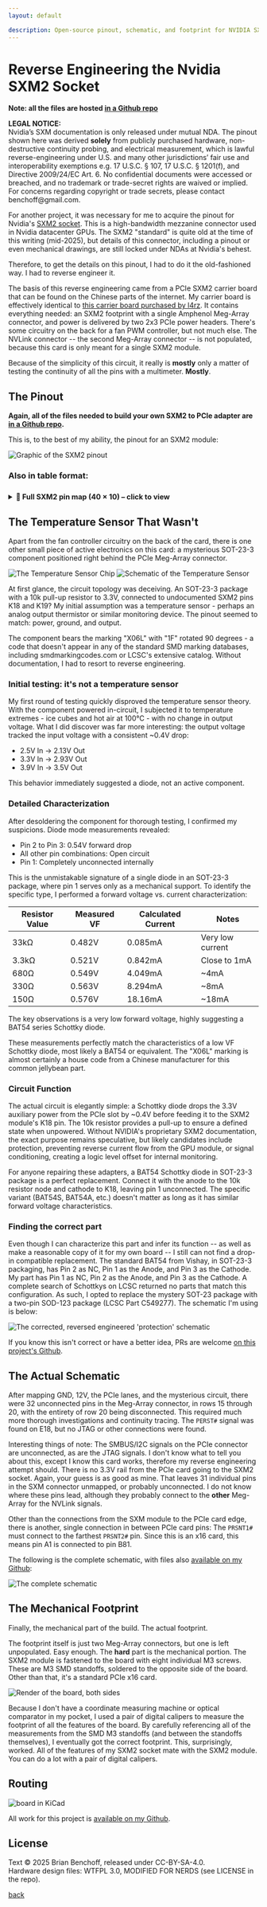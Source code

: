 ```yaml
---
layout: default

description: Open-source pinout, schematic, and footprint for NVIDIA SXM2 to PCIe adapter.
---
```


# Reverse Engineering the Nvidia SXM2 Socket

**Note: all the files are hosted [in a Github repo](https://github.com/bbenchoff/SXM2toPCIe)**

<p class="callout-sidebar">
<strong>LEGAL NOTICE:</strong><br>
Nvidia’s SXM documentation is only released under mutual NDA. The pinout shown here was derived <strong>solely</strong> from publicly purchased hardware, non-destructive continuity probing, and electrical measurement, which is lawful reverse-engineering under U.S. and many other jurisdictions’ fair use and interoperability exemptions e.g. 17 U.S.C. § 107, 17 U.S.C. § 1201(f), and Directive 2009/24/EC Art. 6. No confidential documents were accessed or breached, and no trademark or trade-secret rights are waived or implied. For concerns regarding copyright or trade secrets, please contact benchoff@gmail.com.
</p>

For another project, it was necessary for me to acquire the pinout for Nvidia's [SXM2 socket](https://en.wikipedia.org/wiki/SXM_(socket)). This is a high-bandwidth mezzanine connector used in Nvidia datacenter GPUs. The SXM2 "standard" is quite old at the time of this writing (mid-2025), but details of this connector, including a pinout or even mechanical drawings, are still locked under NDAs at Nvidia's behest.

Therefore, to get the details on this pinout, I had to do it the old-fashioned way. I had to reverse engineer it.

The basis of this reverse engineering came from a PCIe SXM2 carrier board that can be found on the Chinese parts of the internet. My carrier board is effectively identical to [this carrier board purchased by l4rz](https://l4rz.net/running-nvidia-sxm-gpus-in-consumer-pcs/). It contains everything needed: an SXM2 footprint with a single Amphenol Meg-Array connector, and power is delivered by two 2x3 PCIe power headers. There's some circuitry on the back for a fan PWM controller, but not much else. The NVLink connector -- the second Meg-Array connector -- is not populated, because this card is only meant for a single SXM2 module.

Because of the simplicity of this circuit, it really is __mostly__ only a matter of testing the continuity of all the pins with a multimeter. __Mostly__.

## The Pinout

**__Again, all of the files needed to build your own SXM2 to PCIe adapter are [in a Github repo](https://github.com/bbenchoff/SXM2toPCIe).__**

This is, to the best of my ability, the pinout for an SXM2 module:

![Graphic of the SXM2 pinout](/images/SXM2Pinout.png)

### Also in table format:

<!-- ▸▸ SXM2 pin map – drop-in block ▸▸ -->
<style>
/* --- pinout styles (scoped to this post) --- */
.pinout-wrap   {margin:1.5rem 0; font-size:0.9rem;}
.pinout-flex   {display:flex; flex-wrap:wrap; gap:1rem;}
.pinout-table  {border-collapse:collapse; table-layout:fixed;}
.pinout-table caption{font-weight:700; margin-bottom:.25rem;}
.pinout-table th,
.pinout-table td{border:1px solid #444; padding:4px 6px; text-align:center; white-space:nowrap;}
.pinout-table thead th{background:#222; color:#fff; position:sticky; top:0;}
.pinout-table tbody tr:nth-child(even){background:#f7f7f7;}
@media(max-width:600px){.pinout-flex{flex-direction:column;} .pinout-table{font-size:0.8rem;}}
</style>

<details class="pinout-wrap">
<summary><strong>📑 Full SXM2 pin map (40 × 10) – click to view</strong></summary>

<div class="pinout-flex">
<!-- Rows 1-20 -->
<table class="pinout-table">
  <caption>Rows 1 – 40</caption>
  <thead><tr><th>Row</th><th>A</th><th>B</th><th>C</th><th>D</th><th>E</th><th>F</th><th>G</th><th>H</th><th>J</th><th>K</th></tr></thead>
  <tbody>
    <tr><th>1</th><td>GND</td><td>PERp1</td><td>GND</td><td>PERp2</td><td>GND</td><td>GND</td><td>PETp0</td><td>GND</td><td>PETp2</td><td>GND</td></tr>
    <tr><th>2</th><td>PERp0</td><td>PERn1</td><td>PERp3</td><td>PERn2</td><td>GND</td><td>GND</td><td>PETn0</td><td>PETp1</td><td>PETn2</td><td>PETp3</td></tr>
    <tr><th>3</th><td>PERn0</td><td>GND</td><td>PERn3</td><td>GND</td><td>GND</td><td>GND</td><td>GND</td><td>PETn1</td><td>GND</td><td>PETn3</td></tr>
    <tr><th>4</th><td>GND</td><td>PERp4</td><td>GND</td><td>PERp5</td><td>GND</td><td>GND</td><td>PETp4</td><td>GND</td><td>PETp5</td><td>GND</td></tr>
    <tr><th>5</th><td>PERp7</td><td>PERn4</td><td>PERp6</td><td>PERn5</td><td>GND</td><td>GND</td><td>PETn4</td><td>PETp7</td><td>PETn5</td><td>PETp6</td></tr>
    <tr><th>6</th><td>PERn7</td><td>GND</td><td>PERn6</td><td>GND</td><td>GND</td><td>GND</td><td>GND</td><td>PETn7</td><td>GND</td><td>PETn6</td></tr>
    <tr><th>7</th><td>GND</td><td>GND</td><td>GND</td><td>GND</td><td>REFCLK+</td><td>REFCLK-</td><td>GND</td><td>GND</td><td>GND</td><td>GND</td></tr>
    <tr><th>8</th><td>PERp8</td><td>GND</td><td>PERp10</td><td>GND</td><td>GND</td><td>GND</td><td>GND</td><td>PETp9</td><td>GND</td><td>PETp10</td></tr>
    <tr><th>9</th><td>PERn8</td><td>PERp9</td><td>PERn10</td><td>PERp11</td><td>GND</td><td>GND</td><td>PETp8</td><td>PETn9</td><td>PETp11</td><td>PETn10</td></tr>
    <tr><th>10</th><td>GND</td><td>PERn9</td><td>GND</td><td>PERn11</td><td>GND</td><td>GND</td><td>PETn8</td><td>GND</td><td>PETn11</td><td>GND</td></tr>
    <tr><th>11</th><td>PERp12</td><td>GND</td><td>PERp13</td><td>GND</td><td>GND</td><td>GND</td><td>GND</td><td>PETp12</td><td>GND</td><td>PETp13</td></tr>
    <tr><th>12</th><td>PERn12</td><td>PERp15</td><td>PERn13</td><td>PERp14</td><td>GND</td><td>GND</td><td>PETp15</td><td>PETn12</td><td>PETp14</td><td>PETn13</td></tr>
    <tr><th>13</th><td>GND</td><td>PERn15</td><td>GND</td><td>PERn14</td><td>GND</td><td>GND</td><td>PETn15</td><td>GND</td><td>PETn14</td><td>GND</td></tr>
    <tr><th>14</th><td>GND</td><td>GND</td><td>GND</td><td>GND</td><td>GND</td><td>GND</td><td>GND</td><td>GND</td><td>GND</td><td>GND</td></tr>
    <tr><th>15</th><td>NC</td><td>GND</td><td>NC</td><td>GND</td><td>GND</td><td>GND</td><td>GND</td><td>NC</td><td>GND</td><td>NC</td></tr>
    <tr><th>16</th><td>NC</td><td>NC</td><td>NC</td><td>NC</td><td>GND</td><td>GND</td><td>NC</td><td>NC</td><td>NC</td><td>NC</td></tr>
    <tr><th>17</th><td>GND</td><td>NC</td><td>GND</td><td>NC</td><td>GND</td><td>GND</td><td>NC</td><td>GND</td><td>NC</td><td>GND</td></tr>
    <tr><th>18</th><td>NC</td><td>GND</td><td>NC</td><td>GND</td><td>/PERST</td><td>NC</td><td>GND</td><td>NC</td><td>GND</td><td>Prot/Cathode</td></tr>
    <tr><th>19</th><td>GND</td><td>GND</td><td>GND</td><td>GND</td><td>GND</td><td>GND</td><td>GND</td><td>NC</td><td>GND</td><td>Prot/GND</td></tr>
    <tr><th>20</th><td>NC</td><td>NC</td><td>NC</td><td>NC</td><td>NC</td><td>NC</td><td>NC</td><td>NC</td><td>NC</td><td>NC</td></tr>
    <tr><th>21</th><td>GND</td><td>GND</td><td>GND</td><td>GND</td><td>GND</td><td>GND</td><td>GND</td><td>GND</td><td>GND</td><td>GND</td></tr>
    <tr><th>22</th><td>12V</td><td>12V</td><td>12V</td><td>12V</td><td>12V</td><td>12V</td><td>12V</td><td>12V</td><td>12V</td><td>12V</td></tr>
    <tr><th>23</th><td>12V</td><td>12V</td><td>12V</td><td>12V</td><td>12V</td><td>12V</td><td>12V</td><td>12V</td><td>12V</td><td>12V</td></tr>
    <tr><th>24</th><td>GND</td><td>GND</td><td>GND</td><td>GND</td><td>GND</td><td>GND</td><td>GND</td><td>GND</td><td>GND</td><td>GND</td></tr>
    <tr><th>25</th><td>12V</td><td>12V</td><td>12V</td><td>12V</td><td>12V</td><td>12V</td><td>12V</td><td>12V</td><td>12V</td><td>12V</td></tr>
    <tr><th>26</th><td>12V</td><td>12V</td><td>12V</td><td>12V</td><td>12V</td><td>12V</td><td>12V</td><td>12V</td><td>12V</td><td>12V</td></tr>
    <tr><th>27</th><td>GND</td><td>GND</td><td>GND</td><td>GND</td><td>GND</td><td>GND</td><td>GND</td><td>GND</td><td>GND</td><td>GND</td></tr>
    <tr><th>28</th><td>12V</td><td>12V</td><td>12V</td><td>12V</td><td>12V</td><td>12V</td><td>12V</td><td>12V</td><td>12V</td><td>12V</td></tr>
    <tr><th>29</th><td>12V</td><td>12V</td><td>12V</td><td>12V</td><td>12V</td><td>12V</td><td>12V</td><td>12V</td><td>12V</td><td>12V</td></tr>
    <tr><th>30</th><td>GND</td><td>GND</td><td>GND</td><td>GND</td><td>GND</td><td>GND</td><td>GND</td><td>GND</td><td>GND</td><td>GND</td></tr>
    <tr><th>31</th><td>12V</td><td>12V</td><td>12V</td><td>12V</td><td>12V</td><td>12V</td><td>12V</td><td>12V</td><td>12V</td><td>12V</td></tr>
    <tr><th>32</th><td>12V</td><td>12V</td><td>12V</td><td>12V</td><td>12V</td><td>12V</td><td>12V</td><td>12V</td><td>12V</td><td>12V</td></tr>
    <tr><th>33</th><td>GND</td><td>GND</td><td>GND</td><td>GND</td><td>GND</td><td>GND</td><td>GND</td><td>GND</td><td>GND</td><td>GND</td></tr>
    <tr><th>34</th><td>12V</td><td>12V</td><td>12V</td><td>12V</td><td>12V</td><td>12V</td><td>12V</td><td>12V</td><td>12V</td><td>12V</td></tr>
    <tr><th>35</th><td>12V</td><td>12V</td><td>12V</td><td>12V</td><td>12V</td><td>12V</td><td>12V</td><td>12V</td><td>12V</td><td>12V</td></tr>
    <tr><th>36</th><td>GND</td><td>GND</td><td>GND</td><td>GND</td><td>GND</td><td>GND</td><td>GND</td><td>GND</td><td>GND</td><td>GND</td></tr>
    <tr><th>37</th><td>12V</td><td>12V</td><td>12V</td><td>12V</td><td>12V</td><td>12V</td><td>12V</td><td>12V</td><td>12V</td><td>12V</td></tr>
    <tr><th>38</th><td>12V</td><td>12V</td><td>12V</td><td>12V</td><td>12V</td><td>12V</td><td>12V</td><td>12V</td><td>12V</td><td>12V</td></tr>
    <tr><th>39</th><td>GND</td><td>GND</td><td>GND</td><td>GND</td><td>GND</td><td>GND</td><td>GND</td><td>GND</td><td>GND</td><td>GND</td></tr>
    <tr><th>40</th><td>12V</td><td>12V</td><td>12V</td><td>12V</td><td>12V</td><td>12V</td><td>12V</td><td>12V</td><td>12V</td><td>12V</td></tr>
  </tbody>
</table>
</div>
</details>

## The Temperature Sensor That Wasn't

Apart from the fan controller circuitry on the back of the card, there is one other small piece of active electronics on this card: a mysterious SOT-23-3 component positioned right behind the PCIe Meg-Array connector.

![The Temperature Sensor Chip](/images/TempSensorChip.jpg)
![Schematic of the Temperature Sensor](/images/TempSensorSch.png)

At first glance, the circuit topology was deceiving. An SOT-23-3 package with a 10k pull-up resistor to 3.3V, connected to undocumented SXM2 pins K18 and K19? My initial assumption was a temperature sensor - perhaps an analog output thermistor or similar monitoring device. The pinout seemed to match: power, ground, and output.

The component bears the marking "X06L" with "1F" rotated 90 degrees - a code that doesn't appear in any of the standard SMD marking databases, including smdmarkingcodes.com or LCSC's extensive catalog. Without documentation, I had to resort to reverse engineering.

### Initial testing: it's not a temperature sensor

My first round of testing quickly disproved the temperature sensor theory. With the component powered in-circuit, I subjected it to temperature extremes - ice cubes and hot air at 100°C - with no change in output voltage. What I did discover was far more interesting: the output voltage tracked the input voltage with a consistent ~0.4V drop:

* 2.5V In -> 2.13V Out
* 3.3V In -> 2.93V Out
* 3.9V In -> 3.5V Out

This behavior immediately suggested a diode, not an active component.

### Detailed Characterization

After desoldering the component for thorough testing, I confirmed my suspicions. Diode mode measurements revealed:

* Pin 2 to Pin 3: 0.54V forward drop
* All other pin combinations: Open circuit
* Pin 1: Completely unconnected internally

This is the unmistakable signature of a single diode in an SOT-23-3 package, where pin 1 serves only as a mechanical support. To identify the specific type, I performed a forward voltage vs. current characterization:

| Resistor Value | Measured VF | Calculated Current | Notes |
|----------------|-------------|-------------------|-------|
| 33kΩ           | 0.482V      | 0.085mA          | Very low current |
| 3.3kΩ          | 0.521V      | 0.842mA          | Close to 1mA |
| 680Ω           | 0.549V      | 4.049mA          | ~4mA |
| 330Ω           | 0.563V      | 8.294mA          | ~8mA |
| 150Ω           | 0.576V      | 18.16mA          | ~18mA |

The key observations is a very low forward voltage, highly suggesting a BAT54 series Schottky diode.

These measurements perfectly match the characteristics of a low VF Schottky diode, most likely a BAT54 or equivalent. The "X06L" marking is almost certainly a house code from a Chinese manufacturer for this common jellybean part.

### Circuit Function

The actual circuit is elegantly simple: a Schottky diode drops the 3.3V auxiliary power from the PCIe slot by ~0.4V before feeding it to the SXM2 module's K18 pin. The 10k resistor provides a pull-up to ensure a defined state when unpowered. Without NVIDIA's proprietary SXM2 documentation, the exact purpose remains speculative, but likely candidates include protection, preventing reverse current flow from the GPU module, or signal conditioning, creating a logic level offset for internal monitoring.

For anyone repairing these adapters, a BAT54 Schottky diode in SOT-23-3 package is a perfect replacement. Connect it with the anode to the 10k resistor node and cathode to K18, leaving pin 1 unconnected. The specific variant (BAT54S, BAT54A, etc.) doesn't matter as long as it has similar forward voltage characteristics.

### Finding the correct part

Even though I can characterize this part and infer its function -- as well as make a reasonable copy of it for my own board -- I still can not find a drop-in compatible replacement. The standard BAT54 from Vishay, in SOT-23-3 packaging, has Pin 2 as NC, Pin 1 as the Anode, and Pin 3 as the Cathode. My part has Pin 1 as NC, Pin 2 as the Anode, and Pin 3 as the Cathode. A complete search of Schottkys on LCSC returned no parts that match this configuration. As such, I opted to replace the mystery SOT-23 package with a two-pin SOD-123 package (LCSC Part C549277). The schematic I'm using is below:

![The corrected, reversed engineered 'protection' schematic](/images/SXMProtectionCircuit.png)

If you know this isn't correct or have a better idea, PRs are welcome [on this project's Github](https://github.com/bbenchoff/SXM2toPCIe).

## The Actual Schematic

After mapping GND, 12V, the PCIe lanes, and the mysterious circuit, there were 32 unconnected pins in the Meg-Array connector, in rows 15 through 20, with the entirety of row 20 being disconnected. This required much more thorough investigations and continuity tracing. The `PERST#` signal was found on E18, but no JTAG or other connections were found.

Interesting things of note: The SMBUS/I2C signals on the PCIe connector are unconnected, as are the JTAG signals. I don't know what to tell you about this, except I know this card works, therefore my reverse engineering attempt should. There is no 3.3V rail from the PCIe card going to the SXM2 socket. Again, your guess is as good as mine. That leaves 31 individual pins in the SXM connector unmapped, or probably unconnected. I do not know where these pins lead, although they probably connect to the __other__ Meg-Array for the NVLink signals.

Other than the connections from the SXM module to the PCIe card edge, there is another, single connection in between PCIe card pins: The `PRSNT1#` must connect to the farthest `PRSNT2#` pin. Since this is an x16 card, this means pin A1 is connected to pin B81.

The following is the complete schematic, with files also [available on my Github](https://github.com/bbenchoff/SXM2toPCIe):

![The complete schematic](/images/SXMSchematic.png)

## The Mechanical Footprint

Finally, the mechanical part of the build. The actual footprint.

The footprint itself is just two Meg-Array connectors, but one is left unpopulated. Easy enough. The __hard__ part is the mechanical portion. The SXM2 module is fastened to the board with eight individual M3 screws. These are M3 SMD standoffs, soldered to the opposite side of the board. Other than that, it's a standard PCIe x16 card.

![Render of the board, both sides](/images/SXM2Render.png)

Because I don't have a coordinate measuring machine or optical comparator in my pocket, I used a pair of digital calipers to measure the footprint of all the features of the board. By carefully referencing all of the measurements from the SMD M3 standoffs (and between the standoffs themselves), I eventually got the correct footprint. This, surprisingly, worked. All of the features of my SXM2 socket mate with the SXM2 module. You can do a lot with a pair of digital calipers.

## Routing

![board in KiCad](/images/SXM2Board.png)

All work for this project is [available on my Github](https://github.com/bbenchoff/SXM2toPCIe).

## License

Text © 2025 Brian Benchoff, released under CC-BY-SA-4.0.  
Hardware design files: WTFPL 3.0, MODIFIED FOR NERDS (see LICENSE in the repo).

[back](../)
